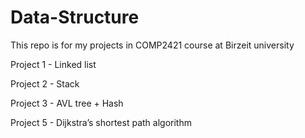 # Data-Structure
This repo is for my projects in COMP2421 course at Birzeit university

Project 1 - Linked list

Project 2 - Stack

Project 3 - AVL tree + Hash

Project 5 - Dijkstra’s shortest path algorithm
